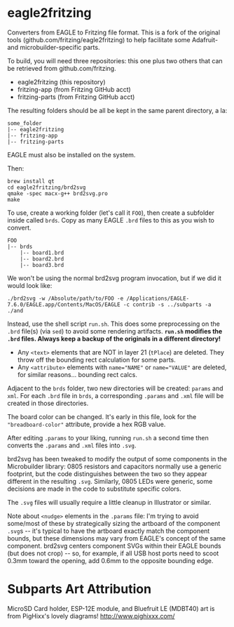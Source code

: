 # eagle2fritzing

Converters from EAGLE to Fritzing file format. This is a fork of the original tools (github.com/fritzing/eagle2fritzing) to help facilitate some Adafruit- and microbuilder-specific parts.

To build, you will need three repositories: this one plus two others that can be retrieved from github.com/fritzing.
* eagle2fritzing (this repository)
* fritzing-app (from Fritzing GitHub acct)
* fritzing-parts (from Fritzing GitHub acct)

The resulting folders should be all be kept in the same parent directory, a la:

    some_folder
    |-- eagle2fritzing
    |-- fritzing-app
    |-- fritzing-parts

EAGLE must also be installed on the system.

Then:

```
brew install qt
cd eagle2fritzing/brd2svg
qmake -spec macx-g++ brd2svg.pro
make
```

To use, create a working folder (let's call it `FOO`), then create a subfolder inside called `brds`. Copy as many EAGLE `.brd` files to this as you wish to convert.

    FOO
    |-- brds
        |-- board1.brd
        |-- board2.brd
        |-- board3.brd

We won't be using the normal brd2svg program invocation, but if we did it would look like:

```
./brd2svg -w /Absolute/path/to/FOO -e /Applications/EAGLE-7.6.0/EAGLE.app/Contents/MacOS/EAGLE -c contrib -s ../subparts -a ./and
```

Instead, use the shell script `run.sh`. This does some preprocessing on the `.brd` file(s) (via `sed`) to avoid some rendering artifacts. **`run.sh` modifies the `.brd` files. Always keep a backup of the originals in a different directory!**

* Any `<text>` elements that are NOT in layer 21 (`tPlace`) are deleted. They throw off the bounding rect calculation for some parts.
* Any `<attribute>` elements with `name="NAME"` or `name="VALUE"` are deleted, for similar reasons... bounding rect calcs.

Adjacent to the `brds` folder, two new directories will be created: `params` and `xml`. For each `.brd` file in `brds`, a corresponding `.params` and `.xml` file will be created in those directories.

The board color can be changed. It's early in this file, look for the `"breadboard-color"` attribute, provide a hex RGB value.

After editing `.params` to your liking, running `run.sh` a second time then converts the `.params` and `.xml` files into `.svg`.

brd2svg has been tweaked to modify the output of some components in the Microbuilder library: 0805 resistors and capacitors normally use a generic footprint, but the code distinguishes between the two so they appear different in the resulting `.svg`. Similarly, 0805 LEDs were generic, some decisions are made in the code to substitute specific colors.

The `.svg` files will usually require a little cleanup in Illustrator or similar.

Note about `<nudge>` elements in the `.params` file: I'm trying to avoid some/most of these by strategically sizing the artboard of the component `.svg`s -- it's typical to have the artboard exactly match the component bounds, but these dimensions may vary from EAGLE's concept of the same component. brd2svg centers component SVGs within their EAGLE bounds (but does not crop) -- so, for example, if all USB host ports need to scoot 0.3mm toward the opening, add 0.6mm to the opposite bounding edge.

Subparts Art Attribution
============================================
MicroSD Card holder, ESP-12E module, and Bluefruit LE (MDBT40) art is from PigHixx's lovely diagrams!
http://www.pighixxx.com/

